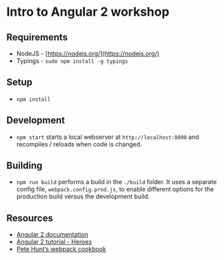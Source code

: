 # Intro to Angular 2 workshop

## Requirements
* NodeJS - [https://nodejs.org/](https://nodejs.org/)
* Typings - `sudo npm install -g typings`

## Setup
* `npm install`

## Development
* `npm start` starts a local webserver at `http://localhost:8090` and recompiles / reloads when code is changed.

## Building
* `npm run build` performs a build in the `./build` folder. It uses a separate config file, `webpack.config.prod.js`, to enable different options for the production build versus the development build.

## Resources
* [Angular 2 documentation](https://angular.io/docs/ts/latest/)
* [Angular 2 tutorial - Heroes](https://angular.io/docs/ts/latest/tutorial/)
* [Pete Hunt’s webpack cookbook](https://github.com/petehunt/webpack-howto)